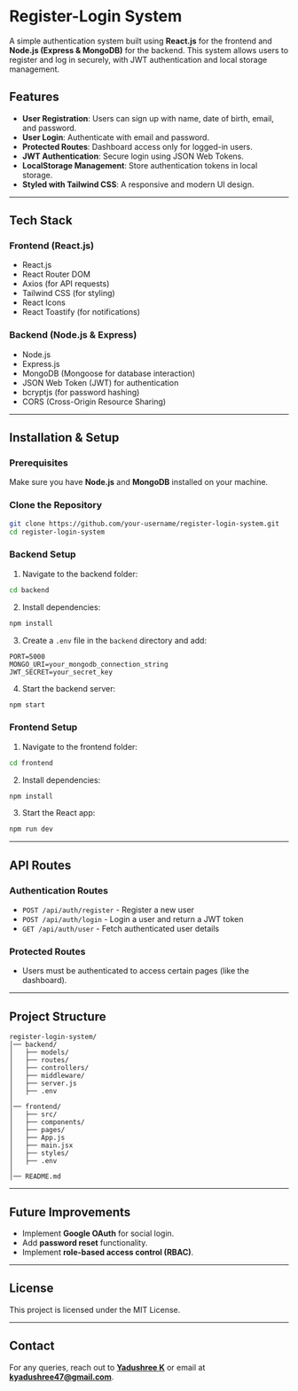 # Register-Login System

A simple authentication system built using **React.js** for the frontend and **Node.js (Express & MongoDB)** for the backend. This system allows users to register and log in securely, with JWT authentication and local storage management.

## Features

- **User Registration**: Users can sign up with name, date of birth, email, and password.
- **User Login**: Authenticate with email and password.
- **Protected Routes**: Dashboard access only for logged-in users.
- **JWT Authentication**: Secure login using JSON Web Tokens.
- **LocalStorage Management**: Store authentication tokens in local storage.
- **Styled with Tailwind CSS**: A responsive and modern UI design.

---

## Tech Stack

### Frontend (React.js)
- React.js
- React Router DOM
- Axios (for API requests)
- Tailwind CSS (for styling)
- React Icons
- React Toastify (for notifications)

### Backend (Node.js & Express)
- Node.js
- Express.js
- MongoDB (Mongoose for database interaction)
- JSON Web Token (JWT) for authentication
- bcryptjs (for password hashing)
- CORS (Cross-Origin Resource Sharing)

---

## Installation & Setup

### Prerequisites
Make sure you have **Node.js** and **MongoDB** installed on your machine.

### Clone the Repository
```sh
git clone https://github.com/your-username/register-login-system.git
cd register-login-system
```

### Backend Setup
1. Navigate to the backend folder:
```sh
cd backend
```
2. Install dependencies:
```sh
npm install
```
3. Create a `.env` file in the `backend` directory and add:
```env
PORT=5000
MONGO_URI=your_mongodb_connection_string
JWT_SECRET=your_secret_key
```
4. Start the backend server:
```sh
npm start
```

### Frontend Setup
1. Navigate to the frontend folder:
```sh
cd frontend
```
2. Install dependencies:
```sh
npm install
```
3. Start the React app:
```sh
npm run dev
```

---

## API Routes

### Authentication Routes
- `POST /api/auth/register` - Register a new user
- `POST /api/auth/login` - Login a user and return a JWT token
- `GET /api/auth/user` - Fetch authenticated user details

### Protected Routes
- Users must be authenticated to access certain pages (like the dashboard).

---

## Project Structure
```
register-login-system/
│── backend/
│   ├── models/
│   ├── routes/
│   ├── controllers/
│   ├── middleware/
│   ├── server.js
│   ├── .env
│
│── frontend/
│   ├── src/
│   ├── components/
│   ├── pages/
│   ├── App.js
│   ├── main.jsx
│   ├── styles/
│   ├── .env
│
│── README.md
```

---

## Future Improvements
- Implement **Google OAuth** for social login.
- Add **password reset** functionality.
- Implement **role-based access control (RBAC)**.

---

## License
This project is licensed under the MIT License.

---

## Contact
For any queries, reach out to **[Yadushree K](https://yadushree.dev)** or email at **kyadushree47@gmail.com**.

